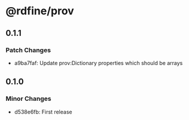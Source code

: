 # @rdfine/prov

## 0.1.1

### Patch Changes

- a9ba7faf: Update prov:Dictionary properties which should be arrays

## 0.1.0

### Minor Changes

- d538e6fb: First release
